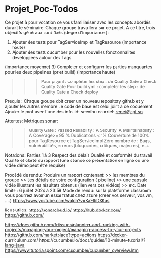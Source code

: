 # Projet_Poc-Todos
Ce projet à pour vocation de vous familiariser avec les concepts abordés durant le séminaire.
Chaque groupe travaillera sur ce projet. A ce titre, trois objectifs généraux sont fixés (degre d'importance ):


1) Ajouter des tests pour TagServiceImpl et TagResource (importance haute)
2) Ajouter des tests cucumber pour les nouvelles fonctionnalites developpees autour des Tags 

 (importance moyenne)
3) Completer et configurer les parties manquantes pour les deux pipelines (pr et build)
 (importance haute)
>>> Pour pr.yml : completer les step :  de Quality Gate a Check Quality Gate
>>> Pour build.yml : completer les step : de Quality Gate a Check deploy

Prequis :
Chaque groupe doit creer un nouveau repository github et y ajouter les autres membre
Le code de base est celui joint a ce docuement
Ajouter le prof avec l'une des info:
id: seenibu 
courriel: senei@ept.sn

Attentes: 
Metriques sonar:
>>  Quality Gate : Passed
>> Reliability : A
>> Security:  A
>> Maintainability : A
>> Coverage>= 95  %
>> Duplications < 1%
>>  Couverture de 100% pour  TagResource et TagServiceImpl
>> Zéro nombre de : Bugs, vulnérabilités, erreurs (bloquantes, critiques, majeures), etc.


Notations:
Parties 1 à 3
Respect des délais
Qualité et conformité du travail
Qualité et clarté du rapport (une séance de présentation en ligne ou une vidée démo peut être requise)

Procédé de rendu:
 Produire un rapport contenant:
                >> les membres du groupe
                >> Les détails de votre configuration ( pipeline)
                >> une capsule vidéo illustrant les résultats obtenus (lien vers ces vidéos)
                >> etc.
 Date limite :  6 juillet 2024  à 23:59
Mode de rendu: sur la plateforme classroom
vous pourriez avoir un essai fratuit chez azure (creer vos serveur, vos vm, ....)
https://www.youtube.com/watch?v=KaElIiDXKas

liens utiles:
https://sonarcloud.io/
https://hub.docker.com/
https://github.com/

https://docs.github.com/fr/issues/planning-and-tracking-with-projects/managing-your-project/managing-access-to-your-projects
https://github.com/marketplace?type=actions
https://docker-curriculum.com/
https://cucumber.io/docs/guides/10-minute-tutorial/?lang=java
https://www.tutorialspoint.com/cucumber/cucumber_overview.htm
